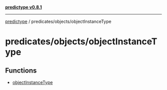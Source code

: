 [**predictype v0.8.1**](../../../README.md)

***

[predictype](../../../modules.md) / predicates/objects/objectInstanceType

# predicates/objects/objectInstanceType

## Functions

- [objectInstanceType](functions/objectInstanceType.md)
